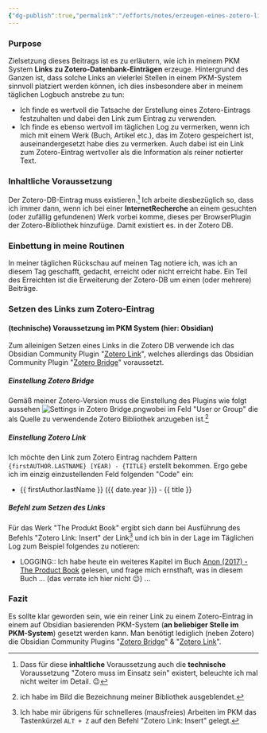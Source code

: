 ```yaml
---
{"dg-publish":true,"permalink":"/efforts/notes/erzeugen-eines-zotero-links-im-pkm/","tags":["class/note","class/outcome"]}
---
```



### Purpose
Zielsetzung dieses Beitrags ist es zu erläutern, wie ich in meinem PKM System **Links zu Zotero-Datenbank-Einträgen** erzeuge.
Hintergrund des Ganzen ist, dass solche Links an vielerlei Stellen in einem PKM-System sinnvoll platziert werden können, ich dies insbesondere aber in meinem täglichen Logbuch anstrebe zu tun: 
- Ich finde es wertvoll die Tatsache der Erstellung eines Zotero-Eintrags festzuhalten und dabei den Link zum Eintrag zu verwenden. 
- Ich finde es ebenso wertvoll im täglichen Log zu vermerken, wenn ich mich mit einem Werk (Buch, Artikel etc.), das im Zotero gespeichert ist,  auseinandergesetzt habe dies zu vermerken. Auch dabei ist ein Link zum Zotero-Eintrag wertvoller als die Information als reiner notierter Text.

### Inhaltliche Voraussetzung 
Der Zotero-DB-Eintrag muss existieren.[^1]
Ich arbeite diesbezüglich so, dass ich immer dann, wenn ich bei einer **InternetRecherche** an einem gesuchten (oder zufällig gefundenen) Werk vorbei komme, dieses per BrowserPlugin der Zotero-Bibliothek hinzufüge. Damit existiert es. in der Zotero DB.

### Einbettung in meine Routinen
In meiner täglichen Rückschau auf meinen Tag notiere ich, was ich an diesem Tag geschafft, gedacht, erreicht oder nicht erreicht habe. Ein Teil des Erreichten ist die Erweiterung der Zotero-DB um einen (oder mehrere) Beiträge.

### Setzen des Links zum Zotero-Eintrag
#### (technische) Voraussetzung im PKM System (hier: Obsidian)
Zum alleinigen Setzen eines Links in die Zotero DB verwende ich das Obsidian Community Plugin "[Zotero Link](https://github.com/vanakat/zotero-link)", welches allerdings das Obsidian Community Plugin "[Zotero Bridge](https://github.com/vanakat/zotero-bridge)" voraussetzt.
##### Einstellung Zotero Bridge
Gemäß meiner Zotero-Version muss die Einstellung des Plugins wie folgt aussehen
![Settings in Zotero Bridge.png](/img/user/+References/Images/Settings%20in%20Zotero%20Bridge.png)wobei im Feld "User or Group" die als Quelle zu verwendende Zotero Bibliothek anzugeben ist.[^2]
##### Einstellung Zotero Link
Ich möchte den Link zum Zotero Eintrag nachdem Pattern `{firstAUTHOR.LASTNAME} [YEAR) - {TITLE}` erstellt bekommen. Ergo gebe ich im einzig einzustellenden Feld folgenden "Code" ein:
- {{ firstAuthor.lastName }} ({{ date.year }}) - {{ title }}

##### Befehl zum Setzen des Links
Für das Werk "The Produkt Book" ergibt sich dann bei Ausführung des Befehls "Zotero Link: Insert" der Link[^3] und ich bin in der Lage im Täglichen Log zum Beispiel folgendes zu notieren:
- LOGGING:: Ich habe heute ein weiteres Kapitel im Buch [Anon (2017) - The Product Book](zotero://select/library/items/DVLFJ4W9) gelesen, und frage mich ernsthaft, was in diesem Buch ... (das verrate ich hier nicht 😉) ...

### Fazit
Es sollte klar geworden sein, wie ein reiner Link zu einem Zotero-Eintrag in einem auf Obsidian basierenden PKM-System (**an beliebiger Stelle im PKM-System**) gesetzt werden kann. Man benötigt lediglich (neben Zotero) die Obsidian Community Plugins "[Zotero Bridge](https://github.com/vanakat/zotero-bridge)" & "[Zotero Link](https://github.com/vanakat/zotero-link)".




[^1]: Dass für diese **inhaltliche** Voraussetzung auch die **technische** Voraussetzung "Zotero muss im Einsatz sein" existert, beleuchte ich mal nicht weiter im Detail. 😉

[^2]: ich habe im Bild die Bezeichnung meiner Bibliothek ausgeblendet.

[^3]: Ich habe mir übrigens für schnelleres (mausfreies) Arbeiten im PKM das Tastenkürzel `ALT + Z` auf den Befehl "Zotero Link: Insert" gelegt.
